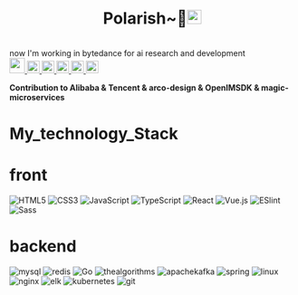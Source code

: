 
<p align="center">
<h1 height="200px" align="center">Polarish~🍭<img src="https://cdn.jsdelivr.net/gh/MaleWeb/picture/images/techblog/hi.gif" width="25"></h1>
</p>
</br>
now I'm working in bytedance for ai research and development
<br>
<a href="#">
<img height="27px" src="https://user-images.githubusercontent.com/41336612/118458463-5c9aeb00-b72d-11eb-947f-5a1f6a7f8b9e.png" />
</a>

<a href="https://github.com/Alibaba">
  <img alt="Tencent" width="22px" src="https://avatars.githubusercontent.com/u/1961952?s=200&v=4" />
</a>

<a href="https://github.com/Tencent">
  <img alt="Tencent" width="22px" src="https://user-images.githubusercontent.com/41336612/118458817-b1d6fc80-b72d-11eb-8bcc-f4c995635ca3.png" />
</a>

<a href="https://github.com/bytedance/magic-microservices">
  <img alt="bytedance" width="22px" src="https://avatars.githubusercontent.com/u/4158466?s=200&v=4" />
</a>

<a href="https://github.com/arco-design/arco-design">
  <img alt="arco-design" width="22px" src="https://avatars.githubusercontent.com/u/64576149?s=200&v=4" />
</a>
<a href="https://github.com/OpenIMSDK">
  <img alt="arco-design" width="22px" src="https://avatars.githubusercontent.com/u/84842645?s=200&v=4" />
</a>

**Contribution to Alibaba & Tencent & arco-design & OpenIMSDK & magic-microservices**

# My_technology_Stack

# front
  ![HTML5](https://img.shields.io/badge/-HTML5-%23E44D27?style=flat-square&logo=html5&logoColor=ffffff)
  ![CSS3](https://img.shields.io/badge/-CSS3-%231572B6?style=flat-square&logo=css3)
  ![JavaScript](https://img.shields.io/badge/-JavaScript-%23F7DF1C?style=flat-square&logo=javascript&logoColor=000000&labelColor=%23F7DF1C&color=%23FFCE5A)
  ![TypeScript](https://img.shields.io/badge/-TypeScript-007ACC?style=flat-square&logo=typescript&logoColor=white)
  ![React](https://img.shields.io/badge/-React-%23282C34?style=flat-square&logo=react)
  ![Vue.js](https://img.shields.io/badge/-Vue.js-%232c3e50?style=flat-square&logo=vuedotjs)
  ![ESlint](https://img.shields.io/badge/-ESLint-%234B32C3?style=flat-square&logo=eslint)
  ![Sass](https://img.shields.io/badge/-Sass-%23CC6699?style=flat-square&logo=sass&logoColor=ffffff)
# backend
![mysql](https://img.shields.io/badge/mysql-4285F4.svg?style=flat-square&logo=mysql&logoColor=white)
![redis](https://img.shields.io/badge/Redis-DC382D.svg?style=flat-square&logo=redis&logoColor=white)
![Go](https://img.shields.io/badge/Go-00ADD8.svg?style=flat-square&logo=go&logoColor=white)
![thealgorithms](https://img.shields.io/badge/thealgorithms-00BCB4.svg?style=flat-square&logo=thealgorithms&logoColor=white)
![apachekafka](https://img.shields.io/badge/apachekafka-231F20.svg?style=flat-square&logo=apachekafka&logoColor=white)
![spring](https://img.shields.io/badge/spring-6DB33F.svg?style=flat-square&logo=Spring&logoColor=white)
![linux](https://img.shields.io/badge/linux-FCC624.svg?style=flat-square&logo=linux&logoColor=white)
![nginx](https://img.shields.io/badge/nginx-009639.svg?style=flat-square&logo=nginx&logoColor=white)
![elk](https://img.shields.io/badge/elasticstack-005571.svg?style=flat-square&logo=elasticstack&logoColor=white)
![kubernetes](https://img.shields.io/badge/kubernetes-326CE5.svg?style=flat-square&logo=kubernetes&logoColor=white)
![git](https://img.shields.io/badge/git-F05032.svg?style=flat-square&logo=git&logoColor=white)







